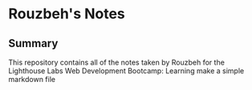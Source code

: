 # Rouzbeh's Notes
## Summary 

This repository contains all of the notes taken by Rouzbeh for the Lighthouse Labs Web Development Bootcamp: 
Learning make a simple markdown file 
